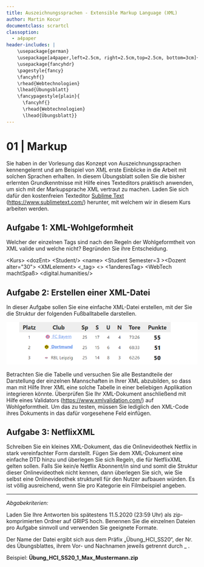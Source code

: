 ```yaml
---
title: Auszeichnungssprachen - Extensible Markup Language (XML)
author: Martin Kocur
documentclass: scrartcl
classoption:
  - a4paper
header-includes: |
    \usepackage{german} 
    \usepackage[a4paper,left=2.5cm, right=2.5cm,top=2.5cm, bottom=3cm]{geometry}
    \usepackage{fancyhdr}
    \pagestyle{fancy}
    \fancyhf{}
    \rhead{Webtechnologien}
    \lhead{Übungsblatt}
    \fancypagestyle{plain}{
      \fancyhf{}
      \rhead{Webtechnologien}
      \lhead{Übungsblatt}}
---
```



# 01 | Markup

Sie haben in der Vorlesung das Konzept von Auszeichnungssprachen kennengelernt und am Beispiel von XML erste Einblicke in die Arbeit mit solchen Sprachen erhalten. In diesem Übungsblatt sollen Sie die bisher erlernten Grundkenntnisse mit Hilfe eines Texteditors praktisch anwenden, um sich mit der Markupsprache XML vertraut zu machen. Laden Sie sich dafür den kostenfreien Texteditor [Sublime Text](https://www.sublimetext.com/) (https://www.sublimetext.com/) herunter, mit welchem wir in diesem Kurs arbeiten werden.

## Aufgabe 1: XML-Wohlgeformheit 

Welcher der einzelnen Tags sind nach den Regeln der Wohlgeformtheit von XML valide und welche nicht? Begründen Sie ihre Entscheidung.

&lt;Kurs&gt; &lt;dozEnt&gt; &lt;Student/&gt; &lt;name&gt; &lt;Student Semester=3 &gt;&lt;Dozent alter="30"&gt; &lt;XMLelement&gt; &lt;_tag&gt; &lt;&gt; &lt;1anderesTag&gt; &lt;WebTech machtSpaß&gt; &lt;digital.humanities/&gt; 

## Aufgabe 2: Erstellen einer XML-Datei

In dieser Aufgabe sollen Sie eine einfache XML-Datei erstellen, mit der Sie die Struktur der folgenden Fußballtabelle darstellen. 

![Fußball-Bundesliga Tablle](TableSoccer.PNG)

Betrachten Sie die Tabelle und versuchen Sie alle Bestandteile der Darstellung der einzelnen Mannschaften in Ihrer XML abzubilden, so dass man mit Hilfe Ihrer XML eine solche Tabelle in einer beliebigen Applikation integrieren könnte.
Überprüfen Sie Ihr XML-Dokument anschließend mit Hilfe eines Validators (https://www.xmlvalidation.com/) auf Wohlgeformtheit. Um das zu testen, müssen Sie lediglich den XML-Code ihres Dokuments in das dafür vorgesehene Feld einfügen.

## Aufgabe 3:  NetflixXML

Schreiben Sie ein kleines XML-Dokument, das die Onlinevideothek Netflix in stark vereinfachter Form darstellt. Fügen Sie dem XML-Dokument eine einfache DTD hinzu und überlegen Sie sich Regeln, die für NetflixXML gelten sollen. Falls Sie kein/e Netflix Abonnent/in sind und somit die Struktur dieser Onlinevideothek nicht kennen, dann überlegen Sie sich, wie Sie selbst eine Onlinevideothek strukturell für den Nutzer aufbauen würden. Es ist völlig ausreichend, wenn Sie pro Kategorie ein Filmbeispiel angeben.

------

*Abgabekriterien:*

Laden Sie Ihre Antworten bis spätestens 11.5.2020 (23:59 Uhr) als zip-komprimierten Ordner auf GRIPS hoch.  Benennen Sie die einzelnen Dateien pro Aufgabe sinnvoll und verwenden Sie geeignete Formate.

Der Name der Datei ergibt sich aus dem Präfix „Übung_HCI_SS20“, der Nr. des Übungsblattes, ihrem Vor- und Nachnamen jeweils getrennt durch _ .

 

Beispiel: **Übung_HCI_SS20_1_Max_Mustermann.zip**

